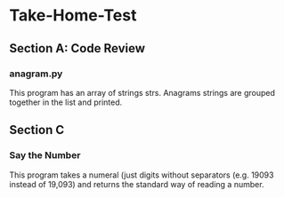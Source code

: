 # Take-Home-Test

## Section A: Code Review
### anagram.py
This program has an array of strings strs.
Anagrams strings are grouped together in the list and printed.

## Section C
### Say the Number
This program takes a numeral (just digits without separators 
(e.g. 19093 instead of 19,093) and returns the standard way of 
reading a number.


